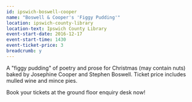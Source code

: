 ```yaml
---
id: ipswich-boswell-cooper
name: "Boswell & Cooper's 'Figgy Pudding'"
location: ipswich-county-library
location-text: Ipswich County Library
event-start-date: 2016-12-17
event-start-time: 1430
event-ticket-price: 3
breadcrumb: y
---
```


A "figgy pudding" of poetry and prose for Christmas (may contain nuts) baked by Josephine Cooper and Stephen Boswell. Ticket price includes mulled wine and mince pies.

Book your tickets at the ground floor enquiry desk now!
